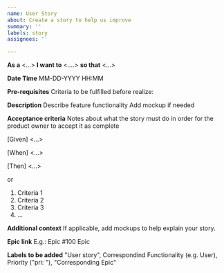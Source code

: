 ```yaml
---
name: User Story
about: Create a story to help us improve
summary: ''
labels: story
assignees: ''

---
```


**As a** <...> **I want to** <....> **so that** <...>

**Date Time**
MM-DD-YYYY HH:MM

**Pre-requisites**
Criteria to be fulfilled before realize:

**Description**
Describe feature functionality Add mockup if needed

**Acceptance criteria**
Notes about what the story must do in order for the product owner to accept it as complete  

[Given] <...>  

[When] <...>  

[Then] <...>  


or 
1. Criteria 1
2. Criteria 2
3. Criteria 3
4. ...



**Additional context**
If applicable, add mockups to help explain your story.

**Epic link** E.g.: Epic #100 Epic

**Labels to be added** "User story", Correspondind Functionality (e.g. User), Priority ("pri: "), "Corresponding Epic"
